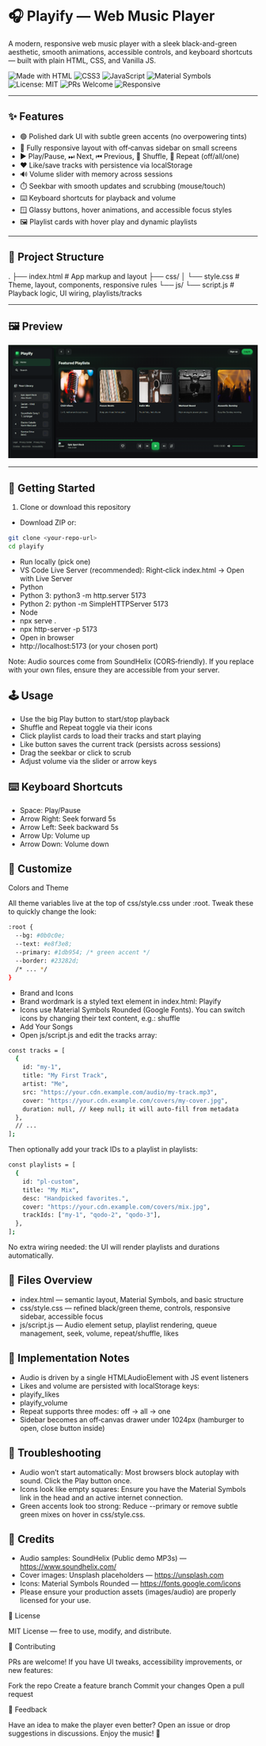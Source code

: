 # 🎧 Playify — Web Music Player

A modern, responsive web music player with a sleek black-and-green aesthetic, smooth animations, accessible controls, and keyboard shortcuts — built with plain HTML, CSS, and Vanilla JS.

![Made with HTML](https://img.shields.io/badge/HTML5-E44D26?logo=html5&logoColor=white)
![CSS3](https://img.shields.io/badge/CSS3-1572B6?logo=css3&logoColor=white)
![JavaScript](https://img.shields.io/badge/JavaScript-F7DF1E?logo=javascript&logoColor=black)
![Material Symbols](https://img.shields.io/badge/Material%20Symbols-1DB954?logo=google&logoColor=white&labelColor=0b0c0e)
![License: MIT](https://img.shields.io/badge/License-MIT-0b0c0e)
![PRs Welcome](https://img.shields.io/badge/PRs-welcome-brightgreen)
![Responsive](https://img.shields.io/badge/Responsive-Yes-1db954)

---

## ✨ Features

- 🟢 Polished dark UI with subtle green accents (no overpowering tints)
- 📱 Fully responsive layout with off‑canvas sidebar on small screens
- ▶️ Play/Pause, ⏭ Next, ⏮ Previous, 🔀 Shuffle, 🔁 Repeat (off/all/one)
- ❤️ Like/save tracks with persistence via localStorage
- 🔊 Volume slider with memory across sessions
- ⏱️ Seekbar with smooth updates and scrubbing (mouse/touch)
- ⌨️ Keyboard shortcuts for playback and volume
- 🪟 Glassy buttons, hover animations, and accessible focus styles
- 🖼️ Playlist cards with hover play and dynamic playlists

---

## 📂 Project Structure


. ├── index.html # App markup and layout ├── css/ │ └── style.css # Theme, layout, components, responsive rules └── js/ └── script.js # Playback logic, UI wiring, playlists/tracks


---
## 🖼️ Preview

  ![image](https://github.com/MdSaifAli063/Web-Music-Player/blob/22bdc9c10a8fdb83e0d89f7df1a07f8c7a7bc926/Screenshot%202025-09-19%20012537.png)

---
## 🚀 Getting Started

1) Clone or download this repository
- Download ZIP or:
```bash
git clone <your-repo-url>
cd playify
```
- Run locally (pick one)
- VS Code Live Server (recommended): Right‑click index.html → Open with Live Server
- Python
- Python 3: python3 -m http.server 5173
- Python 2: python -m SimpleHTTPServer 5173
- Node
- npx serve .
- npx http-server -p 5173
- Open in browser
- http://localhost:5173 (or your chosen port)
  
Note: Audio sources come from SoundHelix (CORS‑friendly). If you replace with your own files, ensure they are accessible from your server.

## 🕹️ Usage

- Use the big Play button to start/stop playback
- Shuffle and Repeat toggle via their icons
- Click playlist cards to load their tracks and start playing
- Like button saves the current track (persists across sessions)
- Drag the seekbar or click to scrub
- Adjust volume via the slider or arrow keys

## ⌨️ Keyboard Shortcuts

- Space: Play/Pause
- Arrow Right: Seek forward 5s
- Arrow Left: Seek backward 5s
- Arrow Up: Volume up
- Arrow Down: Volume down

## 🎨 Customize

Colors and Theme

All theme variables live at the top of css/style.css under :root. Tweak these to quickly change the look:

```bash
:root {
  --bg: #0b0c0e;
  --text: #e8f3e8;
  --primary: #1db954; /* green accent */
  --border: #23282d;
  /* ... */
}
```

- Brand and Icons
- Brand wordmark is a styled text element in index.html: Playify
- Icons use Material Symbols Rounded (Google Fonts). You can switch icons by changing their text content, e.g.: shuffle
- Add Your Songs
- Open js/script.js and edit the tracks array:

```bash
const tracks = [
  {
    id: "my-1",
    title: "My First Track",
    artist: "Me",
    src: "https://your.cdn.example.com/audio/my-track.mp3",
    cover: "https://your.cdn.example.com/covers/my-cover.jpg",
    duration: null, // keep null; it will auto-fill from metadata
  },
  // ...
];
```

Then optionally add your track IDs to a playlist in playlists:

```bash
const playlists = [
  {
    id: "pl-custom",
    title: "My Mix",
    desc: "Handpicked favorites.",
    cover: "https://your.cdn.example.com/covers/mix.jpg",
    trackIds: ["my-1", "qodo-2", "qodo-3"],
  },
];
```
No extra wiring needed: the UI will render playlists and durations automatically.

## 🧭 Files Overview

- index.html — semantic layout, Material Symbols, and basic structure
- css/style.css — refined black/green theme, controls, responsive sidebar, accessible focus
- js/script.js — Audio element setup, playlist rendering, queue management, seek, volume, repeat/shuffle, likes

## 🧩 Implementation Notes

- Audio is driven by a single HTMLAudioElement with JS event listeners
- Likes and volume are persisted with localStorage keys:
- playify_likes
- playify_volume
- Repeat supports three modes: off → all → one
- Sidebar becomes an off‑canvas drawer under 1024px (hamburger to open, close button inside)

## 🧪 Troubleshooting

- Audio won’t start automatically: Most browsers block autoplay with sound. Click the Play button once.
- Icons look like empty squares: Ensure you have the Material Symbols link in the head and an active internet connection.
- Green accents look too strong: Reduce --primary or remove subtle green mixes on hover in css/style.css.

## 📜 Credits

- Audio samples: SoundHelix (Public demo MP3s) — https://www.soundhelix.com/
- Cover images: Unsplash placeholders — https://unsplash.com
- Icons: Material Symbols Rounded — https://fonts.google.com/icons
- Please ensure your production assets (images/audio) are properly licensed for your use.

📄 License

MIT License — free to use, modify, and distribute.

🤝 Contributing

PRs are welcome! If you have UI tweaks, accessibility improvements, or new features:

Fork the repo
Create a feature branch
Commit your changes
Open a pull request

💬 Feedback

Have an idea to make the player even better? Open an issue or drop suggestions in discussions. Enjoy the music! 🎵
